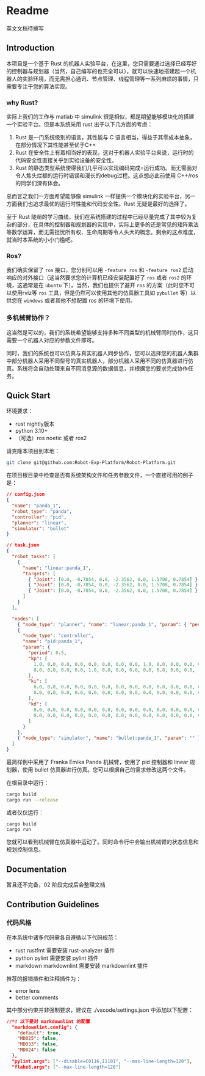 # Readme

英文文档待撰写

## Introduction

本项目是一个基于 Rust 的机器人实验平台，在这里，您只需要通过选择已经写好的控制器与规划器（当然，自己编写的也完全可以），就可以快速地搭建起一个机器人的实验环境，而无需担心通讯、节点管理、线程管理等一系列麻烦的事情，只需要专注于您的算法实现。

### why Rust?

实际上我们的工作与 matlab 中 simulink 很是相似，都是期望能够模块化的搭建一个实验平台。但是本系统采用 rust 出于以下几方面的考虑：

1. Rust 是一门系统级别的语言，其性能与 C 语言相当，得益于其零成本抽象，在部分情况下其性能甚至优于C++
2. Rust 在安全性上有着相当好的表现，这对于机器人实验平台来说，运行时的代码安全性直接关乎到实验设备的安全性。
3. Rust 的静态类型系统使得我们几乎可以实现编码完成=运行成功。而无需面对令人焦头烂额的运行时错误和漫长的debug过程。这点想必此前使用 C++/ros 的同学们深有体会。

总而言之我们一方面希望能够像 simulink 一样提供一个模块化的实验平台，另一方面我们也追求最优的运行时性能和代码安全性。Rust 无疑是最好的选择了。

至于 Rust 陡峭的学习曲线，我们在系统搭建的过程中已经尽量完成了其中较为复杂的部分，在具体的控制器和规划器的实现中，实际上更多的还是常见的矩阵乘法等数学运算，而无需担忧所有权、生命周期等令人头大的概念。剩余的这点难度，就当时本系统的小小门槛吧。

### Ros?

我们确实保留了 `ros` 接口，您分别可以用 `-feature ros` 和 `-feature ros2` 启动响应的对外接口（这当然要求您的计算机已经安装配置好了 `ros` 或者 `ros2` 的环境，这通常是在 `ubuntu` 下）。当然，我们也提供了避开 `ros` 的方案（此时您不可以使用rviz等 `ros` 工具，但是仍然可以使用其他的仿真器工具如 `pybullet` 等）以供您在 `windows` 或者其他不想配置 ros 的环境下使用。

### 多机械臂协作？

这当然是可以的，我们的系统希望能够支持多种不同类型的机械臂同时协作，这只需要一个机器人对应的参数文件即可。

同时，我们的系统也可以仿真与真实机器人同步协作，您可以选择您的机器人集群中部分机器人采用不同型号的真实机器人，部分机器人采用不同的仿真器进行仿真。系统将会自动处理来自不同消息源的数据信息，并根据您的要求完成协作任务。

## Quick Start

环境要求：

- rust nightly版本
- python 3.10+
- （可选）ros noetic 或者 ros2

请克隆本项目到本地：

```bash
git clone git@github.com:Robot-Exp-Platform/Robot-Platform.git
```

在项目根目录中检查是否有系统架构文件和任务参数文件，一个直接可用的例子是：

```json
// config.json
{
  "name": "panda_1",
  "robot_type": "panda",
  "controller": "pid",
  "planner": "linear",
  "simulator": "bullet"
}
```

```json
// task.json
{
  "robot_tasks": [
    {
      "name": "linear:panda_1",
      "targets": [
        { "Joint": [0.0, -0.7854, 0.0, -2.3562, 0.0, 1.5708, 0.7854] },
        { "Joint": [0.0, -0.7854, 0.0, -2.3562, 0.0, 1.5708, 0.7854] },
        { "Joint": [0.0, -0.7854, 0.0, -2.3562, 0.0, 1.5708, 0.7854] }
      ]
    }
  ],

  "nodes": [
    { "node_type": "planner", "name": "linear:panda_1", "param": { "period": 5, "interpolation": 10 } },
    {
      "node_type": "controller",
      "name": "pid:panda_1",
      "param": {
        "period": 0.5,
        "kp": [
          1.0, 0.0, 0.0, 0.0, 0.0, 0.0, 0.0, 0.0, 1.0, 0.0, 0.0, 0.0, 0.0, 0.0, 0.0, 0.0, 1.0, 0.0, 0.0, 0.0, 0.0, 0.0, 0.0, 0.0, 1.0, 0.0, 0.0, 0.0,
          0.0, 0.0, 0.0, 0.0, 1.0, 0.0, 0.0, 0.0, 0.0, 0.0, 0.0, 0.0, 1.0, 0.0, 0.0, 0.0, 0.0, 0.0, 0.0, 0.0, 1.0
        ],
        "ki": [
          0.0, 0.0, 0.0, 0.0, 0.0, 0.0, 0.0, 0.0, 0.0, 0.0, 0.0, 0.0, 0.0, 0.0, 0.0, 0.0, 0.0, 0.0, 0.0, 0.0, 0.0, 0.0, 0.0, 0.0, 0.0, 0.0, 0.0, 0.0,
          0.0, 0.0, 0.0, 0.0, 0.0, 0.0, 0.0, 0.0, 0.0, 0.0, 0.0, 0.0, 0.0, 0.0, 0.0, 0.0, 0.0, 0.0, 0.0, 0.0, 0.0
        ],
        "kd": [
          0.0, 0.0, 0.0, 0.0, 0.0, 0.0, 0.0, 0.0, 0.0, 0.0, 0.0, 0.0, 0.0, 0.0, 0.0, 0.0, 0.0, 0.0, 0.0, 0.0, 0.0, 0.0, 0.0, 0.0, 0.0, 0.0, 0.0, 0.0,
          0.0, 0.0, 0.0, 0.0, 0.0, 0.0, 0.0, 0.0, 0.0, 0.0, 0.0, 0.0, 0.0, 0.0, 0.0, 0.0, 0.0, 0.0, 0.0, 0.0, 0.0
        ]
      }
    },
    { "node_type": "simulator", "name": "bullet:panda_1", "param": "" }
  ]
}

```

最简样例中采用了 Franka Emika Panda 机械臂，使用了 pid 控制器和 linear 规划器，使用 bullet 仿真器进行仿真。您可以根据自己的需求修改这两个文件。

在根目录中运行：

```bash
cargo build
cargo run --release
```

或者仅仅运行：

```bash
cargo build
cargo run
```

您就可以看到机械臂在仿真器中运动了。同时命令行中会输出机械臂的状态信息和规划控制信息。

## Documentation

暂且还不完备，02 阶段完成后会整理文档

## Contribution Guidelines

### 代码风格

在本系统中诸多代码需各自遵循以下代码规范：

- rust rustfmt 需要安装 rust-analyzer 插件
- python pylint 需要安装 pylint 插件
- markdown markdownlint 需要安装 markdownlint 插件

推荐的报错插件和注释插件为：

- error lens
- better comments

其中部分约束并非强制要求，建议在 ./vscode/settings.json 中添加以下配置：

```json
//*? 以下是对 markdownlint 的配置
  "markdownlint.config": {
    "default": true,
    "MD025": false,
    "MD033": false,
    "MD024": false
  },
  "pylint.args": ["--disable=C0116,I1101", "--max-line-length=120"],
  "flake8.args": ["--max-line-length=120"]
```
